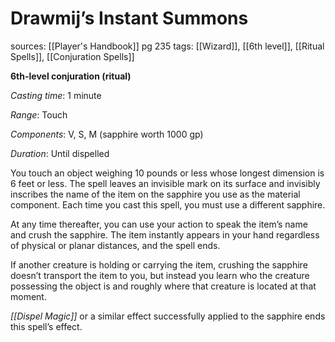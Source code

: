 # Drawmij’s Instant Summons
sources: [[Player's Handbook]] pg 235
tags: [[Wizard]], [[6th level]], [[Ritual Spells]], [[Conjuration Spells]]

**6th-level conjuration (ritual)**

*Casting time*: 1 minute

*Range*: Touch

*Components*: V, S, M (sapphire worth 1000 gp)

*Duration*: Until dispelled

You touch an object weighing 10 pounds or less whose longest dimension is 6 feet or less. The spell leaves an invisible mark on its surface and invisibly inscribes the name of the item on the sapphire you use as the material component. Each time you cast this spell, you must use a different sapphire.

At any time thereafter, you can use your action to speak the item’s name and crush the sapphire. The item instantly appears in your hand regardless of physical or planar distances, and the spell ends.

If another creature is holding or carrying the item, crushing the sapphire doesn’t transport the item to you, but instead you learn who the creature possessing the object is and roughly where that creature is located at that moment.

*[[Dispel Magic]]* or a similar effect successfully applied to the sapphire ends this spell’s effect.
